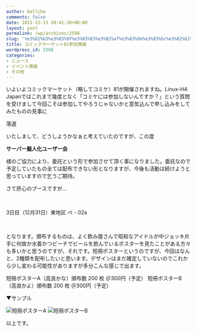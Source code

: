 ```yaml
---
author: bellche
comments: false
date: 2011-12-13 20:41:20+00:00
layout: post
permalink: /wp/archives/2598
slug: '%e3%82%b3%e3%83%9f%e3%83%83%e3%82%af%e3%83%9e%e3%83%bc%e3%82%b1%e3%83%83%e3%83%8881%e5%8f%82%e5%8a%a0%e6%83%85%e5%a0%b1'
title: コミックマーケット81参加情報
wordpress_id: 2598
categories:
- ニュース
- イベント情報
- その他
---
```


いよいよコミックマーケット（略してコミケ）81が開催されますね。Linux-HA Japanではこれまで幾度となく「コミケには参加しないんですか？」という質問を受けまして今回こそは参加してやろうじゃないかと意気込んで申し込みをしてみたものの見事に

落選

いたしまして、どうしようかなぁと考えていたのですが、この度

**サーバー擬人化ユーザー会**

様のご協力により、委託という形で参加させて頂く事になりました。委託なので予定していたもの全ては配布できない形となりますが、今後も活動は続けようと思っていますので乞うご期待。

さて肝心のブースですが…

 

3日目（12月31日）東地区 ぺ - 02a

 

となります。頒布するものは、よく飲み屋さんで昭和なアイドルが中ジョッキ片手に何故か水着かつビーチでビールを飲んでいるポスターを見たことがある方々も多いかと思うのですが、それです。短冊ポスターというのですが、今回はなんと、2種類を配布したいと思います。デザインはまだ確定していないのでこれから少し変わる可能性がありますが多分こんな感じで出ます。

短冊ポスターA（高良かな）頒布数 200 枚 ＠300円（予定）
短冊ポスターB（高良かよ）頒布数 200 枚 ＠300円（予定）

▼サンプル

![短冊ポスターA](/assets/images/wp-content/TP-A-01-361x1024.png) ![短冊ポスターB](/assets/images/wp-content/TP-B-01-361x1024.png)


以上です。
